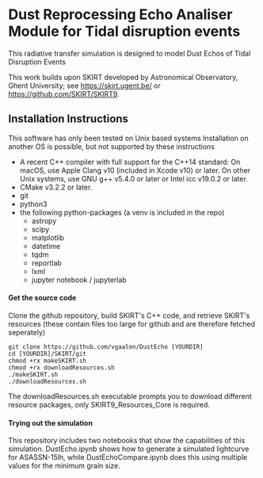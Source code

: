 # Dust Reprocessing Echo Analiser Module for Tidal disruption events

This radiative transfer simulation is designed to model Dust Echos of Tidal Disruption Events

This work builds upon SKIRT developed by Astronomical Observatory, Ghent University; see https://skirt.ugent.be/ or https://github.com/SKIRT/SKIRT9.

## Installation Instructions

This software has only been tested on Unix based systems
Installation on another OS is possible, but not supported by these instructions

 - A recent C++ compiler with full support for the C++14 standard:
        On macOS, use Apple Clang v10 (included in Xcode v10) or later.
        On other Unix systems, use GNU g++ v5.4.0 or later or Intel icc v19.0.2 or later.
 - CMake v3.2.2 or later.
 - git
 - python3
 - the following python-packages (a venv is included in the repo)
    - astropy
    - scipy
    - matplotlib
    - datetime
    - tqdm
    - reportlab
    - lxml
    - jupyter notebook / jupyterlab

#### Get the source code

Clone the github repository, build SKIRT's C++ code, and retrieve SKIRT's resources (these contain files too large for github and are therefore fetched seperately)
```
git clone https://github.com/vgaalen/DustEcho [YOURDIR]
cd [YOURDIR]/SKIRT/git
chmod +rx makeSKIRT.sh
chmod +rx downloadResources.sh
./makeSKIRT.sh
./downloadResources.sh
```

The downloadResources.sh executable prompts you to download different resource packages, only SKIRT9_Resources_Core is required.

#### Trying out the simulation

This repository includes two notebooks that show the capabilities of this simulation.
DustEcho.ipynb shows how to generate a simulated lightcurve for ASASSN-15lh, while DustEchoCompare.ipynb does this using multiple values for the minimum grain size.
